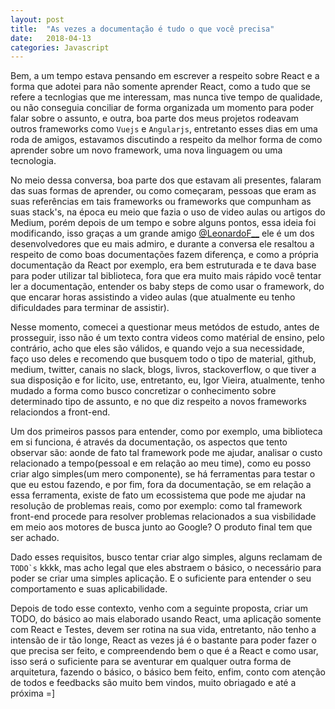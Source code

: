 ```yaml
---
layout: post
title:  "As vezes a documentação é tudo o que você precisa"
date:   2018-04-13
categories: Javascript
---
```


Bem, a um tempo estava pensando em escrever a respeito sobre React e a forma que adotei para não somente aprender React, como a tudo que se refere a tecnlogias que me interessam, mas nunca tive tempo de qualidade, ou não conseguia conciliar de forma organizada um momento para poder falar sobre o assunto, e outra, boa parte dos meus projetos rodeavam outros frameworks como `Vuejs` e `Angularjs`, entretanto esses dias em uma roda de amigos, estavamos discutindo a respeito da melhor forma de como aprender sobre um novo framework, uma nova linguagem ou uma tecnologia.

No meio dessa conversa, boa parte dos que estavam ali presentes, falaram das suas formas de aprender, ou como começaram, pessoas que eram as suas referências em tais frameworks ou frameworks que compunham as suas stack's, na época eu meio que fazia o uso de video aulas ou artigos do Medium, porém depois de um tempo e sobre alguns pontos, essa ideia foi modificando, isso graças a um grande amigo [@LeonardoF__](https://twitter.com/LeonardoF__) ele é um dos desenvolvedores que eu mais admiro, e durante a conversa ele resaltou a respeito de como boas documentações fazem diferença, e como a própria documentação da React por exemplo, era bem estruturada e te dava base para poder utilizar tal biblioteca, fora que era muito mais rápido você tentar ler a documentação, entender os baby steps de como usar o framework, do que encarar horas assistindo a video aulas (que atualmente eu tenho dificuldades para terminar de assistir).

Nesse momento, comecei a questionar meus metódos de estudo, antes de prosseguir, isso não é um texto contra videos como matérial de ensino, pelo contrário, acho que eles são válidos, e quando vejo a sua necessidade, faço uso deles e recomendo que busquem todo o tipo de material, github, medium, twitter, canais no slack, blogs, livros, stackoverflow, o que tiver a sua disposição e for licito, use, entretanto, eu, Igor Vieira, atualmente, tenho mudado a forma como busco concretizar o conhecimento sobre determinado tipo de assunto, e no que diz respeito a novos frameworks relaciondos a front-end.

Um dos primeiros passos para entender, como por exemplo, uma biblioteca em si funciona, é através da documentação, os aspectos que tento observar são: aonde de fato tal framework pode me ajudar, analisar o custo relacionado a tempo(pessoal e em relação ao meu time), como eu posso criar algo simples(um mero componente), se há ferramentas para testar o que eu estou fazendo, e por fim, fora da documentação, se em relação a essa ferramenta, existe de fato um ecossistema que pode me ajudar na resolução de problemas reais, como por exemplo: como tal framework front-end procede para resolver problemas relacionados a sua visbilidade em meio aos motores de busca junto ao Google? O produto final tem que ser achado.

Dado esses requisitos, busco tentar criar algo simples, alguns reclamam de ```TODO`s``` kkkk, mas acho legal que eles abstraem o básico, o necessário para poder se criar uma simples aplicação. E o suficiente para entender o seu comportamento e suas aplicabilidade.

Depois de todo esse contexto, venho com a seguinte proposta, criar um TODO, do básico ao mais elaborado usando React, uma aplicação somente com React e Testes, devem ser rotina na sua vida, entretanto, não tenho a intensão de ir tão longe, React as vezes já é o bastante para poder fazer o que precisa ser feito, e compreendendo bem o que é a React e como usar, isso será o suficiente para se aventurar em qualquer outra forma de arquitetura, fazendo o básico, o básico bem feito, enfim, conto com atenção de todos e feedbacks são muito bem vindos, muito obriagado e até a próxima =]
